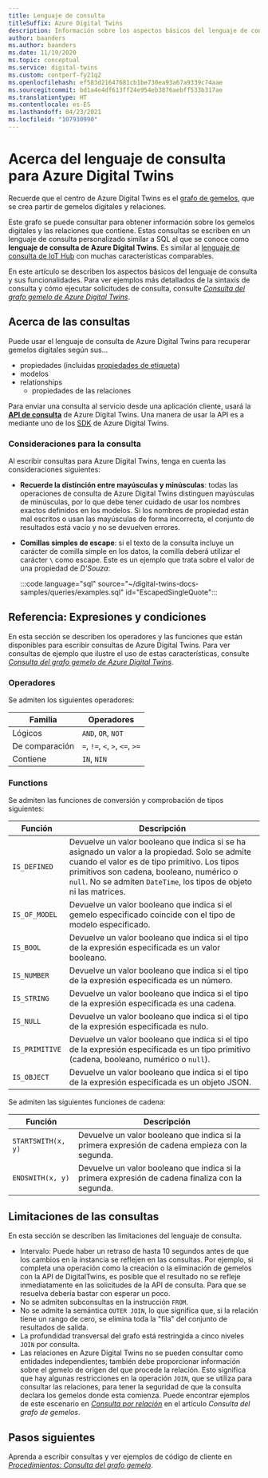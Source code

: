```yaml
---
title: Lenguaje de consulta
titleSuffix: Azure Digital Twins
description: Información sobre los aspectos básicos del lenguaje de consulta de Azure Digital Twins.
author: baanders
ms.author: baanders
ms.date: 11/19/2020
ms.topic: conceptual
ms.service: digital-twins
ms.custom: contperf-fy21q2
ms.openlocfilehash: ef583d21647681cb1be730ea93a67a9339c74aae
ms.sourcegitcommit: bd1a4e4df613ff24e954eb3876aebff533b317ae
ms.translationtype: HT
ms.contentlocale: es-ES
ms.lasthandoff: 04/23/2021
ms.locfileid: "107930990"
---
```

# <a name="about-the-query-language-for-azure-digital-twins"></a>Acerca del lenguaje de consulta para Azure Digital Twins

Recuerde que el centro de Azure Digital Twins es el [grafo de gemelos](concepts-twins-graph.md), que se crea partir de gemelos digitales y relaciones. 

Este grafo se puede consultar para obtener información sobre los gemelos digitales y las relaciones que contiene. Estas consultas se escriben en un lenguaje de consulta personalizado similar a SQL al que se conoce como **lenguaje de consulta de Azure Digital Twins**. Es similar al [lenguaje de consulta de IoT Hub](../iot-hub/iot-hub-devguide-query-language.md) con muchas características comparables.

En este artículo se describen los aspectos básicos del lenguaje de consulta y sus funcionalidades. Para ver ejemplos más detallados de la sintaxis de consulta y cómo ejecutar solicitudes de consulta, consulte [ *Consulta del grafo gemelo de Azure Digital Twins*](how-to-query-graph.md).

## <a name="about-the-queries"></a>Acerca de las consultas

Puede usar el lenguaje de consulta de Azure Digital Twins para recuperar gemelos digitales según sus...
* propiedades (incluidas [propiedades de etiqueta](how-to-use-tags.md))
* modelos
* relationships
  - propiedades de las relaciones

Para enviar una consulta al servicio desde una aplicación cliente, usará la [**API de consulta**](/rest/api/digital-twins/dataplane/query) de Azure Digital Twins. Una manera de usar la API es a mediante uno de los [SDK](how-to-use-apis-sdks.md#overview-data-plane-apis) de Azure Digital Twins.

### <a name="considerations-for-querying"></a>Consideraciones para la consulta

Al escribir consultas para Azure Digital Twins, tenga en cuenta las consideraciones siguientes:
* **Recuerde la distinción entre mayúsculas y minúsculas**: todas las operaciones de consulta de Azure Digital Twins distinguen mayúsculas de minúsculas, por lo que debe tener cuidado de usar los nombres exactos definidos en los modelos. Si los nombres de propiedad están mal escritos o usan las mayúsculas de forma incorrecta, el conjunto de resultados está vacío y no se devuelven errores.
* **Comillas simples de escape**: si el texto de la consulta incluye un carácter de comilla simple en los datos, la comilla deberá utilizar el carácter `\` como escape. Este es un ejemplo que trata sobre el valor de una propiedad de *D'Souza*:

  :::code language="sql" source="~/digital-twins-docs-samples/queries/examples.sql" id="EscapedSingleQuote":::

## <a name="reference-expressions-and-conditions"></a>Referencia: Expresiones y condiciones

En esta sección se describen los operadores y las funciones que están disponibles para escribir consultas de Azure Digital Twins. Para ver consultas de ejemplo que ilustre el uso de estas características, consulte [ *Consulta del grafo gemelo de Azure Digital Twins*](how-to-query-graph.md).

### <a name="operators"></a>Operadores

Se admiten los siguientes operadores:

| Familia | Operadores |
| --- | --- |
| Lógicos |`AND`, `OR`, `NOT` |
| De comparación | `=`, `!=`, `<`, `>`, `<=`, `>=` |
| Contiene | `IN`, `NIN` |

### <a name="functions"></a>Functions

Se admiten las funciones de conversión y comprobación de tipos siguientes:

| Función | Descripción |
| -------- | ----------- |
| `IS_DEFINED` | Devuelve un valor booleano que indica si se ha asignado un valor a la propiedad. Solo se admite cuando el valor es de tipo primitivo. Los tipos primitivos son cadena, booleano, numérico o `null`. No se admiten `DateTime`, los tipos de objeto ni las matrices. |
| `IS_OF_MODEL` | Devuelve un valor booleano que indica si el gemelo especificado coincide con el tipo de modelo especificado. |
| `IS_BOOL` | Devuelve un valor booleano que indica si el tipo de la expresión especificada es un valor booleano. |
| `IS_NUMBER` | Devuelve un valor booleano que indica si el tipo de la expresión especificada es un número. |
| `IS_STRING` | Devuelve un valor booleano que indica si el tipo de la expresión especificada es una cadena. |
| `IS_NULL` | Devuelve un valor booleano que indica si el tipo de la expresión especificada es nulo. |
| `IS_PRIMITIVE` | Devuelve un valor booleano que indica si el tipo de la expresión especificada es un tipo primitivo (cadena, booleano, numérico o `null`). |
| `IS_OBJECT` | Devuelve un valor booleano que indica si el tipo de la expresión especificada es un objeto JSON. |

Se admiten las siguientes funciones de cadena:

| Función | Descripción |
| -------- | ----------- |
| `STARTSWITH(x, y)` | Devuelve un valor booleano que indica si la primera expresión de cadena empieza con la segunda. |
| `ENDSWITH(x, y)` | Devuelve un valor booleano que indica si la primera expresión de cadena finaliza con la segunda. |

## <a name="query-limitations"></a>Limitaciones de las consultas

En esta sección se describen las limitaciones del lenguaje de consulta.

* Intervalo: Puede haber un retraso de hasta 10 segundos antes de que los cambios en la instancia se reflejen en las consultas. Por ejemplo, si completa una operación como la creación o la eliminación de gemelos con la API de DigitalTwins, es posible que el resultado no se refleje inmediatamente en las solicitudes de la API de consulta. Para que se resuelva debería bastar con esperar un poco.
* No se admiten subconsultas en la instrucción `FROM`.
* No se admite la semántica `OUTER JOIN`, lo que significa que, si la relación tiene un rango de cero, se elimina toda la "fila" del conjunto de resultados de salida.
* La profundidad transversal del grafo está restringida a cinco niveles `JOIN` por consulta.
* Las relaciones en Azure Digital Twins no se pueden consultar como entidades independientes; también debe proporcionar información sobre el gemelo de origen del que procede la relación. Esto significa que hay algunas restricciones en la operación `JOIN`, que se utiliza para consultar las relaciones, para tener la seguridad de que la consulta declara los gemelos donde esta comienza. Puede encontrar ejemplos de este escenario en [*Consulta por relación*](how-to-query-graph.md#query-by-relationship) en el artículo *Consulta del grafo de gemelos*.

## <a name="next-steps"></a>Pasos siguientes

Aprenda a escribir consultas y ver ejemplos de código de cliente en [*Procedimientos: Consulta del grafo gemelo*](how-to-query-graph.md).